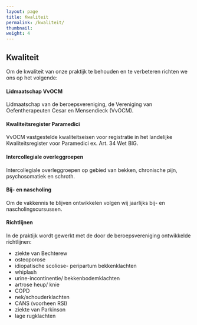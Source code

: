 ```yaml
---
layout: page
title: Kwaliteit
permalink: /kwaliteit/
thumbnail:
weight: 4
---
```


## Kwaliteit
Om de kwaliteit van onze praktijk te behouden en te verbeteren richten we ons op het volgende:

#### Lidmaatschap VvOCM
 Lidmaatschap van de beroepsvereniging, de Vereniging van Oefentherapeuten Cesar en Mensendieck (VvOCM).

#### Kwaliteitsregister Paramedici
 VvOCM vastgestelde kwaliteitseisen voor registratie in het landelijke Kwaliteitsregister voor Paramedici ex. Art. 34 Wet BIG.

#### Intercollegiale overleggroepen
 Intercollegiale overleggroepen op gebied van bekken, chronische pijn, psychosomatiek en schroth.

#### Bij- en nascholing
Om de vakkennis te blijven ontwikkelen volgen wij jaarlijks bij- en nascholingscursussen.

#### Richtlijnen
In de praktijk wordt gewerkt met de door de beroepsvereniging ontwikkelde richtlijnen: 
- ziekte van Bechterew
- osteoporose
- idiopatische scoliose- peripartum bekkenklachten
- whiplash
- urine-incontinentie/ bekkenbodemklachten
- artrose heup/ knie
- COPD
- nek/schouderklachten
- CANS (voorheen RSI)
- ziekte van Parkinson
- lage rugklachten
